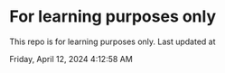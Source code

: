 # For learning purposes only
This repo is for learning purposes only.
Last updated at

Friday, April 12, 2024 4:12:58 AM

